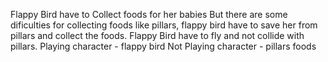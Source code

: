 Flappy Bird have to Collect foods for her babies But there are some dificulties for collecting foods like pillars, flappy bird have to save her from pillars and collect the foods.
Flappy Bird have to fly and not collide with pillars.
Playing character - flappy bird
Not Playing character - pillars foods

